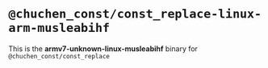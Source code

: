 # `@chuchen_const/const_replace-linux-arm-musleabihf`

This is the **armv7-unknown-linux-musleabihf** binary for `@chuchen_const/const_replace`
